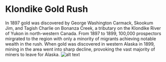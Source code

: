# Klondike Gold Rush
 In 1897 gold was discovered by George Washington Carmack, Skookum Jim, and Tagish Charlie on Bonanza Creek, a tributary on the Klondike River of Yukon in north-western Canada. From 1897 to 1899, 100,000 prospectors mirgrated to the region with only a minority of migrants achieving notable wealth in the rush. When gold was discovered in western Alaska in 1899, mining in the area went into sharp decline, provoking the vast majority of miners to leave for Alaska. 
![alt text](http://www.nps.gov/klgo/learn/historyculture/images/Dyea-Beach.jpg)
